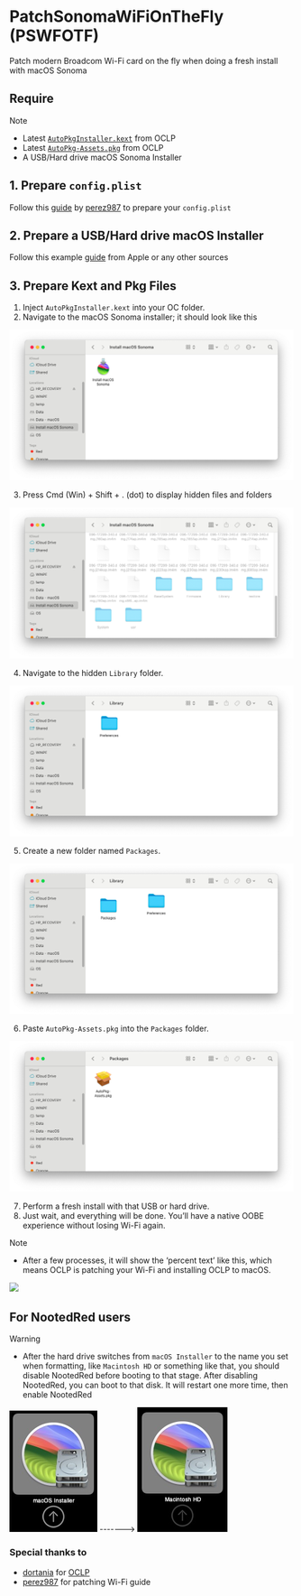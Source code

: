 # PatchSonomaWiFiOnTheFly (PSWFOTF)
Patch modern Broadcom Wi-Fi card on the fly when doing a fresh install with macOS Sonoma

## Require

> [!NOTE]
> - Latest [`AutoPkgInstaller.kext`](https://github.com/dortania/OpenCore-Legacy-Patcher/blob/main/payloads/Kexts/Acidanthera/) from OCLP
> - Latest [`AutoPkg-Assets.pkg`](https://github.com/dortania/OpenCore-Legacy-Patcher/releases/latest/download/AutoPkg-Assets.pkg) from OCLP
> - A USB/Hard drive macOS Sonoma Installer

## 1. Prepare `config.plist`
Follow this [guide](https://github.com/perez987/Broadcom-wifi-back-on-macOS-Sonoma-by-OCLP) by [perez987](https://github.com/perez987) to prepare your `config.plist`
## 2. Prepare a USB/Hard drive macOS Installer
Follow this example [guide](https://support.apple.com/en-vn/101578) from Apple or any other sources

## 3. Prepare Kext and Pkg Files

1. Inject `AutoPkgInstaller.kext` into your OC folder.
2. Navigate to the macOS Sonoma installer; it should look like this

<img src="Img/1.png">

3. Press Cmd (Win) + Shift + . (dot) to display hidden files and folders

<img src="Img/2.png">

4. Navigate to the hidden `Library` folder.

<img src="Img/3.png">

5. Create a new folder named `Packages`.

<img src="Img/4.png">

6. Paste `AutoPkg-Assets.pkg` into the `Packages` folder.

<img src="Img/5.png">

7. Perform a fresh install with that USB or hard drive.
8. Just wait, and everything will be done. You’ll have a native OOBE experience without losing Wi-Fi again.

> [!NOTE]
> - After a few processes, it will show the ‘percent text’ like this, which means OCLP is patching your Wi-Fi and installing OCLP to macOS.
> <img src="Img/proof.png">
## For NootedRed users
> [!WARNING]
> - After the hard drive switches from `macOS Installer` to the name you set when formatting, like `Macintosh HD` or something like that, you should disable NootedRed before booting to that stage. After disabling NootedRed, you can boot to that disk. It will restart one more time, then enable NootedRed

<img src="Img/before.png"> -------> <img src="Img/after.png">

### Special thanks to
- [dortania](https://github.com/dortania/) for [OCLP](https://github.com/dortania/OpenCore-Legacy-Patcher)
- [perez987](https://github.com/perez987) for patching Wi-Fi guide
